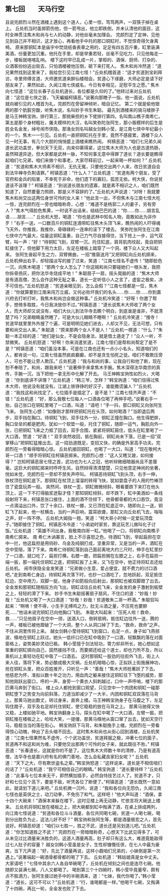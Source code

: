 ## 第七回　　天马行空

且说完颜烈斗然在酒楼上遇到这个道人，心里一惊，笃笃两声，一双筷子掉在桌上。
丘处机当时虽掷箭伤他，但一箭甩出，他立即跌倒，并未认清他的面目，这时全神贯注焦木和尚与七人的动静，对他丝毫未加理会。
完颜烈定了定神，见他见到自己并不相识，这才放心，再看他手中托的那口铜缸时，不觉惊奇得欠身离椅。
原来那铜缸本是庙宇中焚烧纸香表章之用的，足足有四五百斤重，缸里装满美酒，份量更加沉重。他托在手里，却是举重若轻，丝毫不见吃力，只见他每走一步，楼板就喀喀乱响。
楼下这时早已乱成一片，掌柜的、酒保、厨师、打杂的、众酒客纷纷逃出街去，只怕酒楼被他压倒，砸下来打死人。
焦木和尚冷然道：“道兄果然找到这里来了，我给您引见江南七怪！”丘处机稽首道：“适才贫道到宝刹拜访，寺里师傅言道，大师邀贫道来醉仙楼相会。贫道心下琢磨，大师必定是请下好朋友来了，果然如此，久闻江南七侠威名，今日有幸相见，足慰平生之愿。”
焦木向七怪道：“这位长春子丘处机道长，各位都是久仰的了。”他转过来对丘处机道：“这位是七侠之首，飞天蝙蝠柯镇恶。”说著向那瞎子一指，他一面说，丘处机就向被引见的人稽首为礼，完颜烈在旁留神倾听，暗自记忆。
第二个就是偷他银两的那个肮脏穷酸，听焦木说，名叫妙手书生朱聪。
最先到酒楼来的骑马矮胖子是马王神韩宝驹，排行第三，那挑柴担的乡下佬排行第四，名叫南山樵子南希仁。
第五是那个身材粗壮，屠夫模样的大汉，名叫笑弥陀张阿生，那小贩模样的后生是姓全名金发，绰号闹市侠隐。那渔女则名叫越女剑韩小莹，是江南七侠中年纪最小的一个。焦木一一引见。丘处机一直把铜缸托在手里，竟然不感疲累，酒楼下众人见一时无事，有几个大胆的悄悄蹙上酒楼来瞧热闹。
柯槙恶道：“咱们七兄弟久闻道长武功盖世，拳剑天下无双，向来仰慕得紧，这位焦木大师为人也是古道热肠，虽然释道异途，但大家都是武林一脉，不知何事无意中得罪了道长？道长要是瞧得起咱们七兄弟，咱们来做个和事老，大家尽释前愆，一起来喝一杯如何？”
丘处机道：“贫道和焦木大师素不相识，无仇无冤，只要他交出两个人来，改日贫道自会到法华禅寺负荆请罪。”
柯镇恶道：“什么人？”丘处机道：“贫道有两个朋友，受了官府和金兵的陷害，不幸死于非命，他们遗下的寡妇，孤苦无依。柯大侠，你说贫道该不该理？”
柯镇恶道：“别说道长朋友的遗寡，就是素不相识之人，咱们既然知道了，自然要量力照顾，那是义不容辞的了。”丘处机大声说道：“对呀！我就要焦木和尚交出这两位身世可怜的女人来！”他此言一出，不但焦木与江南七怪大吃一惊，连完颜烈在一旁也暗暗称奇，心想：“难道不是杨郭二人的妻子，另有旁人？”焦木气得脸色焦黄，一时说不出话来，结结巴巴的道：“你……你……胡言乱语……胡言……”
丘处机大怒，喝道：“你也是武林中知名人物，竟敢如此为非作歹！”右手一送，一口数百斤的铜缸连酒带缸往焦木头顶飞来，瞧热闹的人吓得魂飞天外，你推我，我推你，骨碌碌的一连串的滚下了楼去。
笑弥陀张阿生在江南七侠中力气最大，估量这铜缸虽重，自己力气尽自接得住，当下抢上一步，运气双臂，叫一声：“好！”待铜缸飞到，双臂一沉，托住缸底，肩背肌肉坟起，竟自把铜缸接住了，但他脚下用力太巨，左足在楼板上踏穿了一个洞，楼下众人又大叫起来。
张阿生奋起平生之力，双臂微曲，一招“推窗送月”又把铜缸向丘处机掷来，丘处机伸出右手，却轻描淡写的接了过来，笑道：“江南七怪名不虚传！”随即脸色一沉，向焦木喝道：“那两个女人怎么了？你这贼和尚只要碰她们一根头发，我把你拆骨扬灰，把你法华寺烧成平地！”
朱聪扇子一扇，摇头晃脑的道：“焦木大师是有道高僧，怎么会作这种无耻之事，道长一定听信小人之言了，虚妄之极矣，决不可信也。”丘处机怒道：“贫道亲眼见到，怎么会假？”江南七怪都是一怔，焦木道：“你就算要到江南来闯万立威，又何必败坏我们的名头……你……你……你到嘉兴府去打听打听，我焦木和尚岂会做这种事。”
丘处机冷笑道：“好呀！你邀了帮手，想倚多取胜，今日我决放你不过。”柯镇恶道：“道长说焦木大师收了两个女人，而大师却又说没有，咱们大伙儿到法华寺去瞧个明白，到底谁是谁非，不就清楚了吗？兄弟眼睛虽然瞎了，可是大伙儿眼睛不瞎啊！”
丘处机冷笑道：“搜寺！贫道早就里里外外搜了个遍，可是明明见她们进去，人却又不见，无法可想，只有要和尚交出人来。”
朱聪道：“原来那两个女人不是人！”丘处机一楞道：“什么？”朱聪一本正经的道：“她们是仙女，不是会隐身法，就是借土遁走了！”众人一听，不禁微笑。
丘处机怒道：“好啊！你来消遣贫道，江南七怪们是帮和尚帮定了是不是？”柯镇恶道：“咱们虽没本事，可是在江南也还有一点小小名头，知道咱们的人，都肯说一句，江南七怪虽然疯疯癫癫，却不是贪生怕死之徒。咱们不敢欺压旁人，可也不能让旁人欺压。”
丘处机道：“我与和尚的事，让我自行和他了断，现在恕不奉陪了。和尚，跟我来吧！”说著伸手来拿焦木手腕。焦木深得法华南宗的真传，手腕一沉，当下把他一拿无形中化解了开去。
马王神韩宝驹性如烈火，大喝道：“你到底讲不讲理？”丘处机道：“韩三爷，怎样？”韩宝驹道：“咱们信得过焦木大师，他说没有就没有。江湖上铁铮铮的好汉子，谁能撒谎骗人？”丘处机道：“我找这和尚找定了，七位插手是插定了，是不是？”
江南七怪齐声道：“不错！”丘处机道：“好，那么我敬七位每人一口酒各位喝了再伸手吧。”说著右手一抬，自己张口在铜缸里喝了一口酒，叫道：“请吧！”手一抖，那口铜缸又向张阿生飞来。
张阿生心想：“如像刚才那样把铜缸托在头顶，如何喝酒？”当即退后两步，双手挡在胸口。待铜缸飞到，双手往外一分，铜缸正撞在胸口。他生得肥胖，胸口垒垒的都是肥肉，犹如一个软垫一般，托住了铜缸，随即一运气，胸肌向外一张，已把铜缸飞来之力抵了回去，双手合围，紧紧将铜缸箍住，低头在缸里喝了一大口酒，赞道：“好酒！”
双手突然收回，抵在胸前，铜缸尚未下落，已是一招“双掌移山”把铜缸猛推出去。这一招劲道既足，变招又快，的确是外家高手功夫。完颜烈在一旁看得暗暗心惊。
丘处机接回铜缸，也喝了一大口，叫道：“现在敬柯大哥一口酒！”顺手将铜缸往柯镇恶掷来。完颜烈心想：“这人又瞎又跛，如何接得？”
岂知柯镇恶居七怪之首，武功也为七人之冠，他听辩微细暗器尚且不差厘毫，这巨大的铜缸掷来时呼呼生风，自然辩得清清楚楚，只见他意定神闲的坐著，恍如未觉，完颜烈在一旁却不禁失声呼叫。
柯镇恶待铜缸飞到头顶，右手一伸，铁杖顶在铜缸底下。那铜缸在杖顶上溜溜的转得飞快，犹如耍盘子的人用的竹棒顶住了瓷盘玩弄一般。
突然间，铁杖一歪，铜缸微微倾斜，眼看要跌下来打在他头顶上，这一下不打得脑浆迸裂才怪？那知铜缸倾斜，却不跌下，缸中美酒如一条线般射将下来，柯镇恶张口接住，上面的酒不住倾下，他骨都骨都的大口吞饮，竟没一点滴溢出口外，饮了十余口，铁杖一挪，又已顶在缸底正中，随即向上一送，铜缸飞了起来，他一杖横击，当的一声巨响，震耳欲聋，那缸又向丘处机飞去，嗡嗡之声，好一阵不停。
丘处机大姆指一翘，笑道：“柯大哥小时候一定爱玩顶盘子。”随即接住了铜缸。柯镇恶冷冷道：“小弟幼时家贫，靠这玩艺儿做叫化子讨饭。”丘处机道：“英雄不问出身。我敬南四哥一缸。”他喝了一口，将铜缸向南樵子南希仁掷来。
南
希仁木讷寡言，脸上不示喜怒之色，待酒缸飞到，举起扁担在空中一拦，他这扁担是用钨砂、乌金及纯钢打成，坚重异常，又是当的一声，酒缸在空中受阻，落了下来。南希仁待铜缸落到自己面前离地大约三尺时，伸手在缸里抄了一口酒，就口吃了，扁担打横，右膝一跪，把扁担搁在左膝之上，右手在扁担一端一扳，那一端托住铜缸之底，把铜缸扳了上来，又飞在空中，他正待将缸击还给丘处机。
闹市侠隐全金发笑道：“兄弟做小生意，爱占便宜，就不费力的讨口酒吧。”走到南希仁身边，待铜缸再次落下时，也抄一口酒吃了，忽地跃起，双足抵住缸边，空中用力，双脚一挺，他身子如箭般向后射出，那铜缸也被双脚蹬了出去。
全金发和那铜缸随相反方向飞出，铜缸迳往丘处机飞来，全金发的身子激射到板壁之上，轻轻的滑了下来。
妙手书生朱聪摇著扇子扇风，不住口的道：“妙哉！妙哉！”丘处机又喝了一大口酒道：“妙哉！妙哉！贫道敬朱二哥一杯酒。”
朱聪狂叫起来：“啊唷！使不得，小生手无缚鸡之力，肚无斗酒之量，不压死也要醉死……”他话未说完铜缸已向他胸口飞到。
朱聪大叫起来：“压死人啦！救命，救……”只见他扇子在空中一捞，送酒入口，倒转扇柄，抵住缸边往外一送，腾的一声，楼板已被他蹬破了一个大洞，整个人从洞口掉了下去，“救命，救命”之声，不住从洞里传将上来。
越女剑韩小莹待铜缸飞到窗口，右足一点，身子如飞燕掠波，倏地在铜缸上跃过。她头一低纤口已在缸中吸到了一口酒，轻飘飘的落在对面窗格上，姿势美妙灵动已极。
韩小莹擅于剑法轻功，膂力却非所长，她心想如这笨重的铜缸掷向自己，固然接挡不住，而要掷还给这个道士，却也力所不及，所以乘机以上乘轻功在缸中吸了一口酒去。
这时那铜缸一股劲的往街外飞去，街上人来人往，落将下来，势必酿成极大灾祸，丘处机暗暗心惊，正拟跃上街施展神功，抢在铜缸头里，把众百姓推开，只听见一声：“善哉！”焦木大师抢著跃了下去。
他慈悲为怀，准拟以数十年之功力，用血肉之躯来接住这铜缸往下飞堕的威势，那知他刚跃出窗口，呼的一声，身旁一个黄衣人斜刺越过，口中一声呼哨，楼下的那匹黄马奔到了街口。
楼上众人都抢到窗口观望，只见空中一个肉团和铜缸一碰那铜缸堕下之势变为向前斜落，力道当即减少了一大半，内团和铜缸双双落在马背上。那黄马驰出数丈，转过身来，直奔上楼。马王神韩宝驹身子在马腹之下，左足钩住蹬子，双手及右足却托住铜缸，使它稳稳的放在马背之上。
那黄马驰得又快又稳，上楼如驰平地。韩宝驹翻身上马，探头在缸中喝了一大口酒，左臂一振，把铜缸推在楼板之上，哈哈大笑，一提缰，那黄马倏地从窗口窜了出去，犹如天空行马，稳稳当当的落在街心。
韩宝驹跃下马背，和朱聪挽手上楼。完颜烈在一旁看得惊心动魄，伸出了舌头缩不回去。
这时焦木和尚也从街心回到酒楼，丘处机笑道：“江南七怪果然名不虚传，个个武功盖世，贫道拜服之极，冲著七位的面子，贫道再不和这和尚为难，只要他交出那两个可怜的女子来，就此既往不咎。”
柯镇恶道：“长春道长，这就是你的不是了。这位焦木大师数十年的清修，乃是有道高僧，法华寺也是嘉兴府有名的佛门善地，怎么会私藏良家妇女呢？”
丘处机道：“天下之大，尽有欺世盗名之辈。”韩宝驹怒道：“这样说来，道长是不相信咱们的话了？”丘处机道：“我宁可相信自己的眼睛。”
韩宝驹道：“道长要待样？”丘处机道：“此事与七位本来无干，即然横加插手，必然自恃技艺过人了。贫道不才，只好和七位见个高下，要是不敌，听凭各位了断便了。”柯镇恶道：“道长既然一意如此，就请划下道儿来吧。”
丘处机微一沉吟，说道：“我和各位向无怨仇，久闻江南七怪也是英侠之士，动刀动拳，不免伤了和气。这样吧！”他大声叫道：“酒保，拿十四个大碗来！”酒保本来躲在楼下，这时见楼上再无动静，忙依言将大碗送上楼来。
丘处机将铜缸放在楼板之上，把大碗都到缸中掏满了酒，在桌上排成两列，向江南七怪说道：“贫道和各位斗斗酒量，各位共同喝七碗，贫道一人喝七碗，喝到分出胜负为止，这法儿好不好？”
韩宝驹和张阿生等，都是酒量极宏之人，首先说好。柯镇恶却道：“咱们以七胜一，胜之不武，道长还是另划道儿吧。”丘处机道：“你怎知道胜之不武？”
完颜烈在一旁暗暗称奇，心想天下比武见得多了，可从未见过比酒量来决胜负的，这道人酒量再高，肚子却只有这么大，难道竟能敌得过七人肚子的容量？
越女剑韩小莹虽是女子，生性却慷慨任侠，在七人中最为豪爽，当下亢声道：“好，先比了酒量再说，这样小觑咱们兄弟的，小妹倒是第一次遇上。”说著端起一碗酒骨都骨都的喝了下去。
丘处机道：“韩姑娘真是女中丈夫。大家请吧！”七怪中其余六人各自举碗喝了，丘处机在倾刻之间也是连尽七碗。他随即又装满七碗，八人又都喝了。
喝到第三个十四碗时，韩小莹毕竟量窄，颇有点不胜酒力，张阿生接过她手中的半碗酒来，道：“七妹，我代你喝了。”韩小莹道：“道长，这可不可以？”丘处机道：“行，谁喝都是一样。”他喝干七碗，又掏满了十四碗，再比一轮，全金发也败了下去。